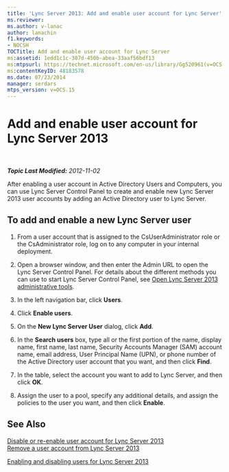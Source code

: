```yaml
---
title: 'Lync Server 2013: Add and enable user account for Lync Server'
ms.reviewer: 
ms.author: v-lanac
author: lanachin
f1.keywords:
- NOCSH
TOCTitle: Add and enable user account for Lync Server
ms:assetid: 1edd1c1c-307d-450b-abea-33aaf56bdf13
ms:mtpsurl: https://technet.microsoft.com/en-us/library/Gg520961(v=OCS.15)
ms:contentKeyID: 48183578
ms.date: 07/23/2014
manager: serdars
mtps_version: v=OCS.15
---
```


<div data-xmlns="http://www.w3.org/1999/xhtml">

<div class="topic" data-xmlns="http://www.w3.org/1999/xhtml" data-msxsl="urn:schemas-microsoft-com:xslt" data-cs="https://msdn.microsoft.com/">

<div data-asp="https://msdn2.microsoft.com/asp">

# Add and enable user account for Lync Server 2013

</div>

<div id="mainSection">

<div id="mainBody">

<span> </span>

_**Topic Last Modified:** 2012-11-02_

After enabling a user account in Active Directory Users and Computers, you can use Lync Server Control Panel to create and enable new Lync Server 2013 user accounts by adding an Active Directory user to Lync Server.

<div>

## To add and enable a new Lync Server user

1.  From a user account that is assigned to the CsUserAdministrator role or the CsAdministrator role, log on to any computer in your internal deployment.

2.  Open a browser window, and then enter the Admin URL to open the Lync Server Control Panel. For details about the different methods you can use to start Lync Server Control Panel, see [Open Lync Server 2013 administrative tools](lync-server-2013-open-lync-server-administrative-tools.md).

3.  In the left navigation bar, click **Users**.

4.  Click **Enable users**.

5.  On the **New Lync Server User** dialog, click **Add**.

6.  In the **Search users** box, type all or the first portion of the name, display name, first name, last name, Security Accounts Manager (SAM) account name, email address, User Principal Name (UPN), or phone number of the Active Directory user account that you want, and then click **Find**.

7.  In the table, select the account you want to add to Lync Server, and then click **OK**.

8.  Assign the user to a pool, specify any additional details, and assign the policies to the user you want, and then click **Enable**.

</div>

<div>

## See Also


[Disable or re-enable user account for Lync Server 2013](lync-server-2013-disable-or-re-enable-user-account-for-lync-server.md)  
[Remove a user account from Lync Server 2013](lync-server-2013-remove-a-user-account-from-lync-server.md)  


[Enabling and disabling users for Lync Server 2013](lync-server-2013-enabling-and-disabling-users-for-lync-server.md)  
  

</div>

</div>

<span> </span>

</div>

</div>

</div>

